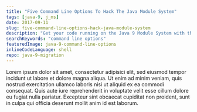 ```yaml
---
title: "Five Command Line Options To Hack The Java Module System"
tags: [java-9, j_ms]
date: 2017-09-11
slug: five-command-line-options-hack-java-module-system
description: "Get your code running on the Java 9 Module System with the command line options `--add-exports`, `--add-opens`, `--add-modules`, `--add-reads`, and `--patch-module`."
searchKeywords: "command line options"
featuredImage: java-9-command-line-options
inlineCodeLanguage: shell
repo: java-9-migration
---
```


Lorem ipsum dolor sit amet, consectetur adipisici elit, sed eiusmod tempor incidunt ut labore et dolore magna aliqua.
Ut enim ad minim veniam, quis nostrud exercitation ullamco laboris nisi ut aliquid ex ea commodi consequat.
Quis aute iure reprehenderit in voluptate velit esse cillum dolore eu fugiat nulla pariatur.
Excepteur sint obcaecat cupiditat non proident, sunt in culpa qui officia deserunt mollit anim id est laborum.